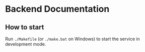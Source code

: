 # Backend Documentation

## How to start

Run `./Makefile` (or `./make.bat` on Windows) to start the service in development mode.
